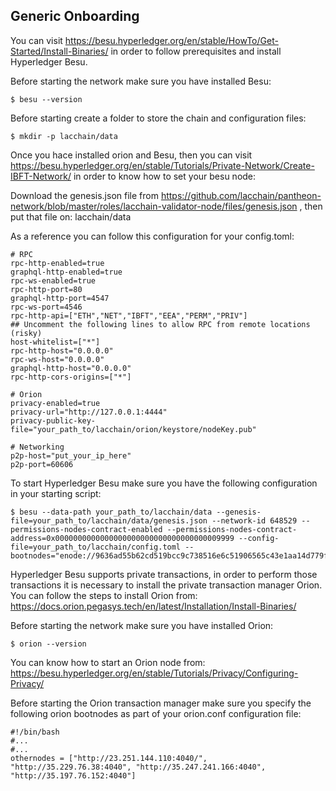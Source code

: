 ## Generic Onboarding

You can visit https://besu.hyperledger.org/en/stable/HowTo/Get-Started/Install-Binaries/ in order to follow prerequisites and install Hyperledger Besu.


Before starting the network make sure you have installed Besu:
```shell
$ besu --version
```

Before starting create a folder to store the chain and configuration files:
```shell
$ mkdir -p lacchain/data
```
Once you hace installed orion and Besu, then you can visit https://besu.hyperledger.org/en/stable/Tutorials/Private-Network/Create-IBFT-Network/ in order to know how to set your besu node:


Download the genesis.json file from  https://github.com/lacchain/pantheon-network/blob/master/roles/lacchain-validator-node/files/genesis.json , then put that file on: lacchain/data

As a reference you can follow this configuration for your config.toml:

```shell
# RPC
rpc-http-enabled=true
graphql-http-enabled=true
rpc-ws-enabled=true
rpc-http-port=80
graphql-http-port=4547
rpc-ws-port=4546
rpc-http-api=["ETH","NET","IBFT","EEA","PERM","PRIV"]
## Uncomment the following lines to allow RPC from remote locations (risky)
host-whitelist=["*"]
rpc-http-host="0.0.0.0"
rpc-ws-host="0.0.0.0"
graphql-http-host="0.0.0.0"
rpc-http-cors-origins=["*"]

# Orion
privacy-enabled=true
privacy-url="http://127.0.0.1:4444"
privacy-public-key-file="your_path_to/lacchain/orion/keystore/nodeKey.pub"

# Networking
p2p-host="put_your_ip_here"
p2p-port=60606
```

To start Hyperledger Besu make sure you have the following configuration in your starting script:
```shell
$ besu --data-path your_path_to/lacchain/data --genesis-file=your_path_to/lacchain/data/genesis.json --network-id 648529 --permissions-nodes-contract-enabled --permissions-nodes-contract-address=0x0000000000000000000000000000000000009999 --config-file=your_path_to/lacchain/config.toml --bootnodes="enode://9636ad55b62cd519bcc9c738516e6c51906565c43e1aa14d779f027f78171f245750ce524dbdec0d7945d8b49d6e550f0c9bae91b39f13fbfb668ddfb370ea85@23.251.144.110:60606","enode://fead4eeea1f1cce8bf1f3ad955d8504aaecda86a1b8850294386ebc5179e60959c208fbe8fb7294b4f7d87b1dafb4863be83096e9fca2be7c03f89e461bafa71@35.229.76.38:60606","enode://26c79b1c307a40b14f86a020590703aa60ecd20c5faca9ddfc2a2513a25c1976c3fb37dadecc18162134e408d17ae9421b22dd30f09600f288a1ce8cc37a7b29@35.247.241.166:60606","enode://916b8cc76db4a19035a352976622bf0c2185d36af83c11eabcf387372fccfb6aacb47e9ce0ba6e331436ce8fe8faa00547b1a7074d02865a0fbe42f75e3a4b06@35.197.76.152:60606"
```

Hyperledger Besu supports private transactions, in order to perform those transactions it is necessary to install the private transaction manager Orion. You can follow the steps to install Orion from: https://docs.orion.pegasys.tech/en/latest/Installation/Install-Binaries/

Before starting the network make sure you have installed Orion:
```shell
$ orion --version
```

You can know how to start an Orion node from: https://besu.hyperledger.org/en/stable/Tutorials/Privacy/Configuring-Privacy/

Before starting the Orion transaction manager make sure you specify the following orion bootnodes as part of your orion.conf configuration file:
```shell
#!/bin/bash
#...
#...
othernodes = ["http://23.251.144.110:4040/", "http://35.229.76.38:4040", "http://35.247.241.166:4040", "http://35.197.76.152:4040"]
```